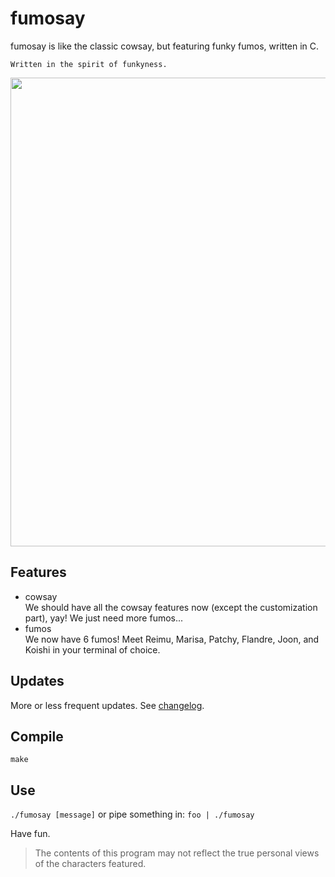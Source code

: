# fumosay
fumosay is like the classic cowsay, but featuring funky fumos, written in C.

```
Written in the spirit of funkyness.
```

<img src="https://github.com/randomtwdude/fumosay/assets/105645765/390b9eba-9e0d-4e73-82ff-80d998aabd29" width=750>

## Features
- cowsay  
  We should have all the cowsay features now (except the customization part), yay! We just need more fumos...
- fumos  
  We now have 6 fumos! Meet Reimu, Marisa, Patchy, Flandre, Joon, and Koishi in your terminal of choice.

## Updates
More or less frequent updates. See [changelog](changelog.md).

## Compile
`make`

## Use
`./fumosay [message]` or pipe something in: `foo | ./fumosay`

Have fun.

> The contents of this program may not reflect the true personal views of the characters featured.
